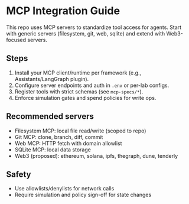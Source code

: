 # MCP Integration Guide

This repo uses MCP servers to standardize tool access for agents. Start with generic servers (filesystem, git, web, sqlite) and extend with Web3-focused servers.

## Steps
1) Install your MCP client/runtime per framework (e.g., Assistants/LangGraph plugin).
2) Configure server endpoints and auth in `.env` or per-lab configs.
3) Register tools with strict schemas (see `mcp-specs/*`).
4) Enforce simulation gates and spend policies for write ops.

## Recommended servers
- Filesystem MCP: local file read/write (scoped to repo)
- Git MCP: clone, branch, diff, commit
- Web MCP: HTTP fetch with domain allowlist
- SQLite MCP: local data storage
- Web3 (proposed): ethereum, solana, ipfs, thegraph, dune, tenderly

## Safety
- Use allowlists/denylists for network calls
- Require simulation and policy sign-off for state changes
